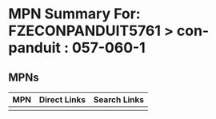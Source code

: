 



# MPN Summary For: FZECONPANDUIT5761 > con-panduit : 057-060-1

## MPNs
  

|MPN|Direct Links|Search Links|
| :--- | :--- | :--- |
||||

